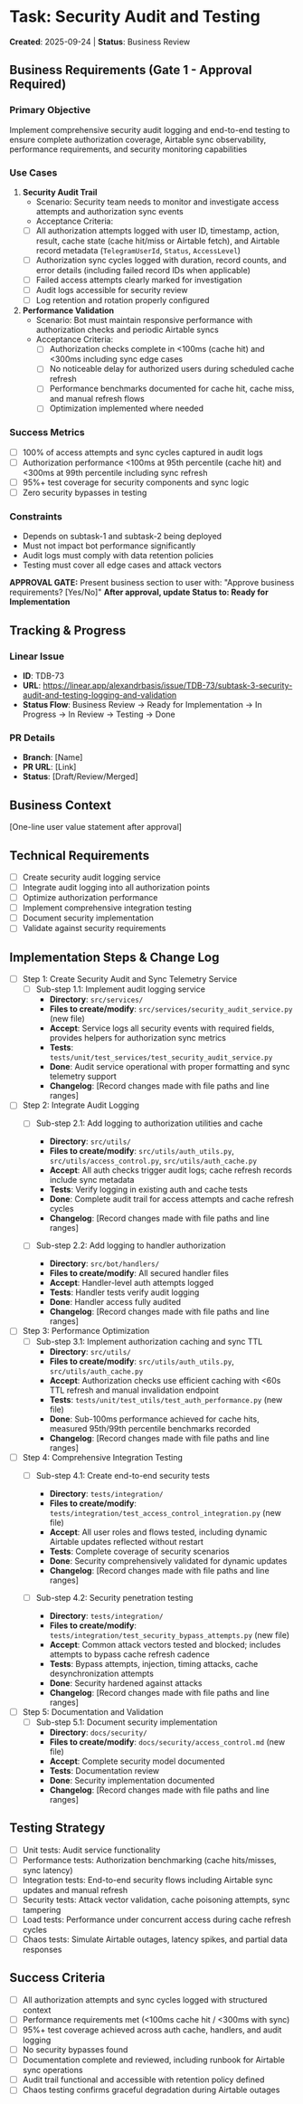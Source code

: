 # Task: Security Audit and Testing
**Created**: 2025-09-24 | **Status**: Business Review

## Business Requirements (Gate 1 - Approval Required)
### Primary Objective
Implement comprehensive security audit logging and end-to-end testing to ensure complete authorization coverage, Airtable sync observability, performance requirements, and security monitoring capabilities

### Use Cases
1. **Security Audit Trail**
   - Scenario: Security team needs to monitor and investigate access attempts and authorization sync events
   - Acceptance Criteria:
    - [ ] All authorization attempts logged with user ID, timestamp, action, result, cache state (cache hit/miss or Airtable fetch), and Airtable record metadata (`TelegramUserId`, `Status`, `AccessLevel`)
    - [ ] Authorization sync cycles logged with duration, record counts, and error details (including failed record IDs when applicable)
     - [ ] Failed access attempts clearly marked for investigation
     - [ ] Audit logs accessible for security review
     - [ ] Log retention and rotation properly configured

2. **Performance Validation**
   - Scenario: Bot must maintain responsive performance with authorization checks and periodic Airtable syncs
   - Acceptance Criteria:
     - [ ] Authorization checks complete in <100ms (cache hit) and <300ms including sync edge cases
     - [ ] No noticeable delay for authorized users during scheduled cache refresh
     - [ ] Performance benchmarks documented for cache hit, cache miss, and manual refresh flows
     - [ ] Optimization implemented where needed

### Success Metrics
- [ ] 100% of access attempts and sync cycles captured in audit logs
- [ ] Authorization performance <100ms at 95th percentile (cache hit) and <300ms at 99th percentile including sync refresh
- [ ] 95%+ test coverage for security components and sync logic
- [ ] Zero security bypasses in testing

### Constraints
- Depends on subtask-1 and subtask-2 being deployed
- Must not impact bot performance significantly
- Audit logs must comply with data retention policies
- Testing must cover all edge cases and attack vectors

**APPROVAL GATE:** Present business section to user with: "Approve business requirements? [Yes/No]"
**After approval, update Status to: Ready for Implementation**

## Tracking & Progress
### Linear Issue
- **ID**: TDB-73
- **URL**: https://linear.app/alexandrbasis/issue/TDB-73/subtask-3-security-audit-and-testing-logging-and-validation
- **Status Flow**: Business Review → Ready for Implementation → In Progress → In Review → Testing → Done

### PR Details
- **Branch**: [Name]
- **PR URL**: [Link]
- **Status**: [Draft/Review/Merged]

## Business Context
[One-line user value statement after approval]

## Technical Requirements
- [ ] Create security audit logging service
- [ ] Integrate audit logging into all authorization points
- [ ] Optimize authorization performance
- [ ] Implement comprehensive integration testing
- [ ] Document security implementation
- [ ] Validate against security requirements

## Implementation Steps & Change Log
- [ ] Step 1: Create Security Audit and Sync Telemetry Service
  - [ ] Sub-step 1.1: Implement audit logging service
    - **Directory**: `src/services/`
    - **Files to create/modify**: `src/services/security_audit_service.py` (new file)
    - **Accept**: Service logs all security events with required fields, provides helpers for authorization sync metrics
    - **Tests**: `tests/unit/test_services/test_security_audit_service.py`
    - **Done**: Audit service operational with proper formatting and sync telemetry support
    - **Changelog**: [Record changes made with file paths and line ranges]

- [ ] Step 2: Integrate Audit Logging
  - [ ] Sub-step 2.1: Add logging to authorization utilities and cache
    - **Directory**: `src/utils/`
    - **Files to create/modify**: `src/utils/auth_utils.py`, `src/utils/access_control.py`, `src/utils/auth_cache.py`
    - **Accept**: All auth checks trigger audit logs; cache refresh records include sync metadata
    - **Tests**: Verify logging in existing auth and cache tests
    - **Done**: Complete audit trail for access attempts and cache refresh cycles
    - **Changelog**: [Record changes made with file paths and line ranges]

  - [ ] Sub-step 2.2: Add logging to handler authorization
    - **Directory**: `src/bot/handlers/`
    - **Files to create/modify**: All secured handler files
    - **Accept**: Handler-level auth attempts logged
    - **Tests**: Handler tests verify audit logging
    - **Done**: Handler access fully audited
    - **Changelog**: [Record changes made with file paths and line ranges]

- [ ] Step 3: Performance Optimization
  - [ ] Sub-step 3.1: Implement authorization caching and sync TTL
    - **Directory**: `src/utils/`
    - **Files to create/modify**: `src/utils/auth_utils.py`, `src/utils/auth_cache.py`
    - **Accept**: Authorization checks use efficient caching with <60s TTL refresh and manual invalidation endpoint
    - **Tests**: `tests/unit/test_utils/test_auth_performance.py` (new file)
    - **Done**: Sub-100ms performance achieved for cache hits, measured 95th/99th percentile benchmarks recorded
    - **Changelog**: [Record changes made with file paths and line ranges]

- [ ] Step 4: Comprehensive Integration Testing
  - [ ] Sub-step 4.1: Create end-to-end security tests
    - **Directory**: `tests/integration/`
    - **Files to create/modify**: `tests/integration/test_access_control_integration.py` (new file)
    - **Accept**: All user roles and flows tested, including dynamic Airtable updates reflected without restart
    - **Tests**: Complete coverage of security scenarios
    - **Done**: Security comprehensively validated for dynamic updates
    - **Changelog**: [Record changes made with file paths and line ranges]

  - [ ] Sub-step 4.2: Security penetration testing
    - **Directory**: `tests/integration/`
    - **Files to create/modify**: `tests/integration/test_security_bypass_attempts.py` (new file)
    - **Accept**: Common attack vectors tested and blocked; includes attempts to bypass cache refresh cadence
    - **Tests**: Bypass attempts, injection, timing attacks, cache desynchronization attempts
    - **Done**: Security hardened against attacks
    - **Changelog**: [Record changes made with file paths and line ranges]

- [ ] Step 5: Documentation and Validation
  - [ ] Sub-step 5.1: Document security implementation
    - **Directory**: `docs/security/`
    - **Files to create/modify**: `docs/security/access_control.md` (new file)
    - **Accept**: Complete security model documented
    - **Tests**: Documentation review
    - **Done**: Security implementation documented
    - **Changelog**: [Record changes made with file paths and line ranges]

## Testing Strategy
- [ ] Unit tests: Audit service functionality
- [ ] Performance tests: Authorization benchmarking (cache hits/misses, sync latency)
- [ ] Integration tests: End-to-end security flows including Airtable sync updates and manual refresh
- [ ] Security tests: Attack vector validation, cache poisoning attempts, sync tampering
- [ ] Load tests: Performance under concurrent access during cache refresh cycles
- [ ] Chaos tests: Simulate Airtable outages, latency spikes, and partial data responses

## Success Criteria
- [ ] All authorization attempts and sync cycles logged with structured context
- [ ] Performance requirements met (<100ms cache hit / <300ms with sync)
- [ ] 95%+ test coverage achieved across auth cache, handlers, and audit logging
- [ ] No security bypasses found
- [ ] Documentation complete and reviewed, including runbook for Airtable sync operations
- [ ] Audit trail functional and accessible with retention policy defined
- [ ] Chaos testing confirms graceful degradation during Airtable outages